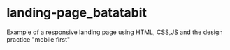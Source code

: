 # landing-page_batatabit
Example of a responsive landing page using HTML, CSS,JS and the design practice "mobile first"
